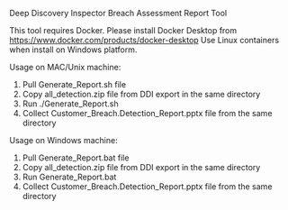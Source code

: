 Deep Discovery Inspector Breach Assessment Report Tool

This tool requires Docker. Please install Docker Desktop from https://www.docker.com/products/docker-desktop
Use Linux containers when install on Windows platform.

Usage on MAC/Unix machine:
1. Pull Generate_Report.sh file
2. Copy all_detection.zip file from DDI export in the same directory
3. Run ./Generate_Report.sh
4. Collect Customer_Breach.Detection_Report.pptx file from the same directory

Usage on Windows machine:
1. Pull Generate_Report.bat file
2. Copy all_detection.zip file from DDI export in the same directory
3. Run Generate_Report.bat
4. Collect Customer_Breach.Detection_Report.pptx file from the same directory
